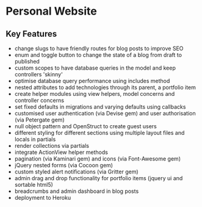 # Personal Website

## Key Features

- change slugs to have friendly routes for blog posts to improve SEO
- enum and toggle button to change the state of a blog from draft to published
- custom scopes to have database queries in the model and keep controllers 'skinny'
- optimise database query performance using includes method
- nested attributes to add technologies through its parent, a portfolio item
- create helper modules using view helpers, model concerns and controller concerns
- set fixed defaults in migrations and varying defaults using callbacks
- customised user authentication (via Devise gem) and user authorisation (via Petergate gem)
- null object pattern and OpenStruct to create guest users
- different styling for different sections using multiple layout files and locals in partials
- render collections via partials
- integrate ActionView helper methods
- pagination (via Kaminari gem) and icons (via Font-Awesome gem)
- jQuery nested forms (via Cocoon gem)
- custom styled alert notifications (via Gritter gem)
- admin drag and drop functionality for portfolio items (jquery ui and sortable html5)
- breadcrumbs and admin dashboard in blog posts
- deployment to Heroku
